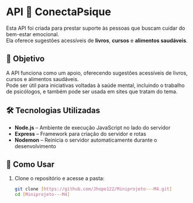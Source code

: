 

# API 🧠 ConectaPsique

Esta API foi criada para prestar suporte às pessoas que buscam cuidar do bem-estar emocional.  
Ela oferece sugestões acessíveis de **livros**, **cursos** e **alimentos saudáveis**.

## 🎯 Objetivo

A API funciona como um apoio, oferecendo sugestões acessíveis de livros, cursos e alimentos saudáveis.  
Pode ser útil para iniciativas voltadas à saúde mental, incluindo o trabalho de psicólogos, e também pode ser usada em sites que tratam do tema.

## 🛠 Tecnologias Utilizadas

- **Node.js** – Ambiente de execução JavaScript no lado do servidor  
- **Express** – Framework para criação do servidor e rotas  
- **Nodemon** – Reinicia o servidor automaticamente durante o desenvolvimento

## 🚀 Como Usar

1. Clone o repositório e acesse a pasta:
   ```bash
   git clone [https://github.com/Jhope122/Miniprojeto---M4.git]
   cd [Miniprojeto---M4]
